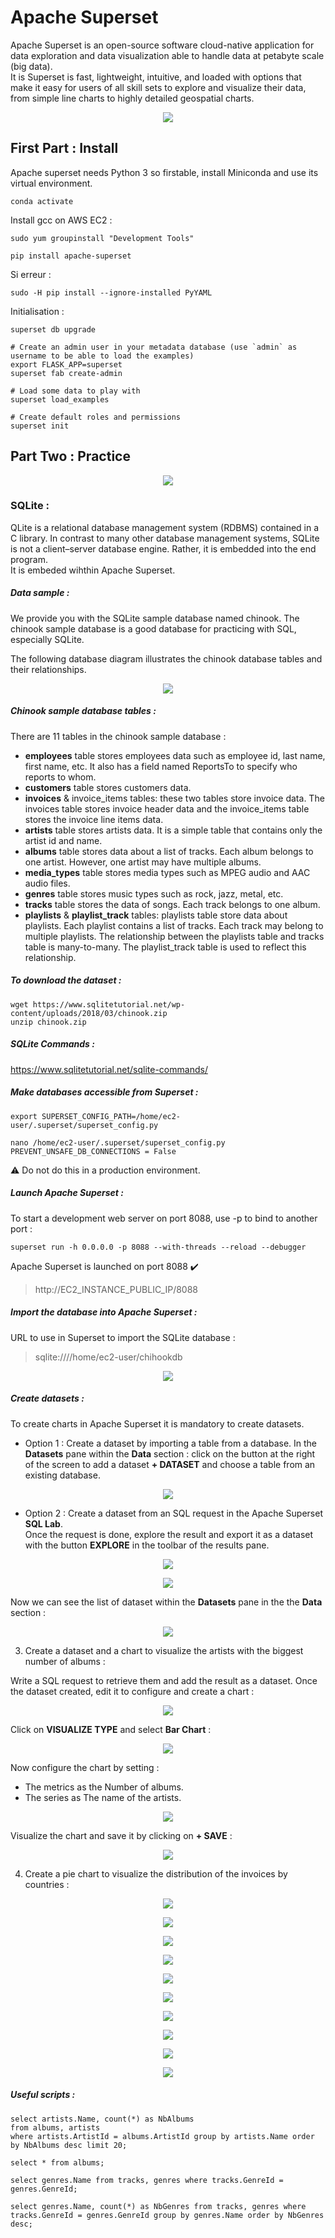 # Apache Superset

Apache Superset is an open-source software cloud-native application for data exploration and data visualization able to handle data at petabyte scale (big data).<br/>
It is Superset is fast, lightweight, intuitive, and loaded with options that make it easy for users of all skill sets to explore and visualize their data, from simple line charts to highly detailed geospatial charts.

<p align="center">
<img src="https://miro.medium.com/max/2000/1*Duev2soJaO_fMkBWJ4LERw.png"/>
</p>

## First Part : Install

Apache superset needs Python 3 so firstable, install Miniconda and use its virtual environment.

```console sbtshell
conda activate
```

Install gcc on AWS EC2 :
```console sbtshell
sudo yum groupinstall "Development Tools"

pip install apache-superset
```

Si erreur :
```console sbtshell
sudo -H pip install --ignore-installed PyYAML
```

Initialisation :
```console sbtshell
superset db upgrade

# Create an admin user in your metadata database (use `admin` as username to be able to load the examples)
export FLASK_APP=superset
superset fab create-admin

# Load some data to play with
superset load_examples

# Create default roles and permissions
superset init
```

## Part Two : Practice

<p align="center">
<img src="img/superset.png"/>
</p>

### SQLite :

QLite is a relational database management system (RDBMS) contained in a C library. In contrast to many other database management systems, SQLite is not a client–server database engine. Rather, it is embedded into the end program.<br/>
It is embeded wihthin Apache Superset.

##### Data sample :

We provide you with the SQLite sample database named chinook. The chinook sample database is a good database for practicing with SQL, especially SQLite.

The following database diagram illustrates the chinook database tables and their relationships.

<p align="center">
<img src="https://www.sqlitetutorial.net/wp-content/uploads/2015/11/sqlite-sample-database-color.jpg"/>
</p>

##### Chinook sample database tables :

There are 11 tables in the chinook sample database :

* **employees** table stores employees data such as employee id, last name, first name, etc. It also has a field named ReportsTo to specify who reports to whom.
* **customers** table stores customers data.
* **invoices** & invoice_items tables: these two tables store invoice data. The invoices table stores invoice header data and the invoice_items table stores the invoice line items data.
* **artists** table stores artists data. It is a simple table that contains only the artist id and name.
* **albums** table stores data about a list of tracks. Each album belongs to one artist. However, one artist may have multiple albums.
* **media_types** table stores media types such as MPEG audio and AAC audio files.
* **genres** table stores music types such as rock, jazz, metal, etc.
* **tracks** table stores the data of songs. Each track belongs to one album.
* **playlists** & **playlist_track** tables: playlists table store data about playlists. Each playlist contains a list of tracks. Each track may belong to multiple playlists. The relationship between the playlists table and tracks table is many-to-many. The playlist_track table is used to reflect this relationship.

##### To download the dataset :
```console sbtshell
wget https://www.sqlitetutorial.net/wp-content/uploads/2018/03/chinook.zip
unzip chinook.zip
```

#####  SQLite Commands :
https://www.sqlitetutorial.net/sqlite-commands/

##### Make databases accessible from Superset :
```console sbtshell
export SUPERSET_CONFIG_PATH=/home/ec2-user/.superset/superset_config.py

nano /home/ec2-user/.superset/superset_config.py
PREVENT_UNSAFE_DB_CONNECTIONS = False
```
⚠️ Do not do this in a production environment.

##### Launch Apache Superset :
To start a development web server on port 8088, use -p to bind to another port :
```console sbtshell
superset run -h 0.0.0.0 -p 8088 --with-threads --reload --debugger
```
Apache Superset is launched on port 8088 :heavy_check_mark: <br/>
> http://EC2_INSTANCE_PUBLIC_IP/8088

#####  Import the database into Apache Superset :
URL to use in Superset to import the SQLite database :<br/>
> sqlite:////home/ec2-user/chihookdb

<p align="center">
<img src="img/screenshot_from_2021-11-25_15-18-31.png"/>
</p>

##### Create datasets :
To create charts in Apache Superset it is mandatory to create datasets.

* Option 1 : Create a dataset by importing a table from a database.
In the **Datasets** pane within the **Data** section : click on the button at the right of the screen to add a dataset **+ DATASET** and choose a table from an existing database.<br/>
<p align="center">
<img src="img/screenshot_from_2021-11-25_15-19-12.png"/>
</p>

* Option 2 : Create a dataset from an SQL request in the Apache Superset **SQL Lab**.<br/>
Once the request is done, explore the result and export it as a dataset with the button **EXPLORE** in the toolbar of the results pane.

<p align="center">
<img src="img/screenshot_from_2021-11-25_16-07-58.png"/>
</p>

<p align="center">
<img src="img/screenshot_from_2021-11-25_16-08-30.png"/>
</p>

Now we can see the list of dataset within the **Datasets** pane in the the **Data** section :

<p align="center">
<img src="img/screenshot_from_2021-11-25_15-20-43.png"/>
</p>

3. Create a dataset and a chart to visualize the artists with the biggest number of albums :

Write a SQL request to retrieve them and add the result as a dataset.
Once the dataset created, edit it to configure and create a chart :
<p align="center">
<img src="img/screenshot_from_2021-11-25_16-09-46.png"/>
</p>

Click on **VISUALIZE TYPE** and select **Bar Chart** :
<p align="center">
<img src="img/screenshot_from_2021-11-25_16-10-14.png"/>
</p>

Now configure the chart by setting :
* The metrics as the Number of albums.
* The series as The name of the artists. 
<p align="center">
<img src="img/screenshot_from_2021-11-25_16-10-38.png"/>
</p>

Visualize the chart and save it by clicking on **+ SAVE** :
<p align="center">
<img src="img/screenshot_from_2021-11-25_16-10-44.png"/>
</p>

4. Create a pie chart to visualize the distribution of the invoices by countries : 
<p align="center">
<img src="img/screenshot_from_2021-11-25_16-11-19.png"/>
</p>
<p align="center">
<img src="img/screenshot_from_2021-11-25_16-12-12.png"/>
</p>
<p align="center">
<img src="img/screenshot_from_2021-11-25_16-12-35.png"/>
</p>
<p align="center">
<img src="img/screenshot_from_2021-11-25_16-12-46.png"/>
</p>
<p align="center">
<img src="img/screenshot_from_2021-11-25_16-13-50.png"/>
</p>
<p align="center">
<img src="img/screenshot_from_2021-11-25_16-14-12.png"/>
</p>
<p align="center">
<img src="img/screenshot_from_2021-11-25_16-14-51.png"/>
</p>
<p align="center">
<img src="img/screenshot_from_2021-11-25_16-56-09.png"/>
</p>
<p align="center">
<img src="img/screenshot_from_2021-11-25_21-52-05.png"/>
</p>
<p align="center">
<img src="img/screenshot_from_2021-11-25_23-15-47.png"/>
</p>

##### Useful scripts :

```console sql
select artists.Name, count(*) as NbAlbums 
from albums, artists 
where artists.ArtistId = albums.ArtistId group by artists.Name order by NbAlbums desc limit 20;

select * from albums;

select genres.Name from tracks, genres where tracks.GenreId = genres.GenreId;

select genres.Name, count(*) as NbGenres from tracks, genres where tracks.GenreId = genres.GenreId group by genres.Name order by NbGenres desc;
```
